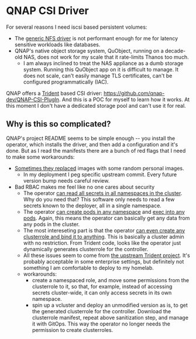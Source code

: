 # QNAP CSI Driver

For several reasons I need iscsi based persistent volumes:

- The [generic NFS driver](../csi-driver-nfs) is not performant enough for me for latency sensitive workloads like databases.
- QNAP's native object storage system, QuObject, running on a decade-old NAS, does not work for my scale that it rate-limits Thanos too much.
    - I am always inclined to treat the NAS appliance as a dumb storage system. Running this QuObject app on it is difficult to manage. It does not scale, can't easily manage TLS certificates, can't be configured programmatically (IAC).

QNAP offers a [Trident](https://github.com/NetApp/trident) based CSI driver: https://github.com/qnap-dev/QNAP-CSI-PlugIn. And this is a POC for myself to learn how it works. At this moment I don't have a dedicated storage pool and can't use it for real.

## Why is this so complicated?

QNAP's project README seems to be simple enough -- you install the operator, which installs the driver, and then add a configuration and it's done. But as I read the manifests there are a bunch of red flags that I need to make some workarounds:

- [Sometimes they replaced](https://github.com/qnap-dev/QNAP-CSI-PlugIn/commit/0efdda24ebc37f0b0370e14362e45eeb520f824c) images with some random personal images.
    - In my deployment I peg specific upstream commit. Every future version bump needs careful review.
- Bad RBAC makes me feel like no one cares about security
    - The operator [can read all secrets in all namespaces in the cluster](https://github.com/qnap-dev/QNAP-CSI-PlugIn/blob/a4ab67112b3d6fc3a07a48e800cf64a924fcac72/Helm/trident/templates/bundle.yaml#L73). Why do you need that? This software only needs to read a few secrets known to the deployer, all in a single namespace.
    - The operator [can create pods in any namespace](https://github.com/qnap-dev/QNAP-CSI-PlugIn/blob/a4ab67112b3d6fc3a07a48e800cf64a924fcac72/Helm/trident/templates/bundle.yaml#L100) and [exec into any pods](https://github.com/qnap-dev/QNAP-CSI-PlugIn/blob/a4ab67112b3d6fc3a07a48e800cf64a924fcac72/Helm/trident/templates/bundle.yaml#L306). Again, this means the operator can basically get any data from any pods in the cluster.
    - The most intereseting part is that the operator [can even create any clusterrole and bind it to anything](https://github.com/qnap-dev/QNAP-CSI-PlugIn/blob/a4ab67112b3d6fc3a07a48e800cf64a924fcac72/Helm/trident/templates/bundle.yaml#L339-L349). This is basically a cluster admin with no restriction. From Trident code, looks like the operator just dynamically generates clusterrole for the controller.
    - All these issues seem to come from [the upstream Trident project](https://github.com/NetApp/trident/blob/45f3cbc77586aeb263d8c1b617d33c01ac7b0edd/deploy/clusterrole.yaml). It's probably acceptable in some enterprise settings, but definitely not something I am comfortable to deploy to my homelab.
    - workarounds:
        - create a namespaced role, and move some permissions from the clusterrole to it, so that, for example, instead of accessing secrets cluster-wide, it can only access secrets in its own namespace.
        - spin up a vcluster and deploy an unmodified version as is, to get the generated clusterrole for the controller. Download the clusterrole manifest, repeat above sanitization step, and manage it with GitOps. This way the operator no longer needs the permission to create clusterroles.
